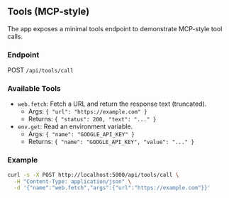 ## Tools (MCP-style)

The app exposes a minimal tools endpoint to demonstrate MCP-style tool calls.

### Endpoint
POST `/api/tools/call`

### Available Tools
- `web.fetch`: Fetch a URL and return the response text (truncated).
  - Args: `{ "url": "https://example.com" }`
  - Returns: `{ "status": 200, "text": "..." }`
- `env.get`: Read an environment variable.
  - Args: `{ "name": "GOOGLE_API_KEY" }`
  - Returns: `{ "name": "GOOGLE_API_KEY", "value": "..." }`

### Example
```bash
curl -s -X POST http://localhost:5000/api/tools/call \
  -H "Content-Type: application/json" \
  -d '{"name":"web.fetch","args":{"url":"https://example.com"}}'
```


